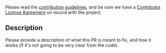 Please read the [contribution guidelines](https://github.com/MrKepzie/Natron/blob/master/CONTRIBUTING.md), and be sure we have a [Contributor License Agreement](http://natron.fr/cla) on record with the project.

## Description

Please provide a description of what this PR is meant to fix,
and how it works (if it's not going to be very clear from the code).
